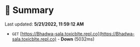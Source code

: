 # 📖 Summary
Last updated: **5/21/2022, 11:59:12 AM**

- `GET` [https://Bhadwa-sala.toxicblte.repl.co](https://Bhadwa-sala.toxicblte.repl.co) - **Down** (5032ms)
